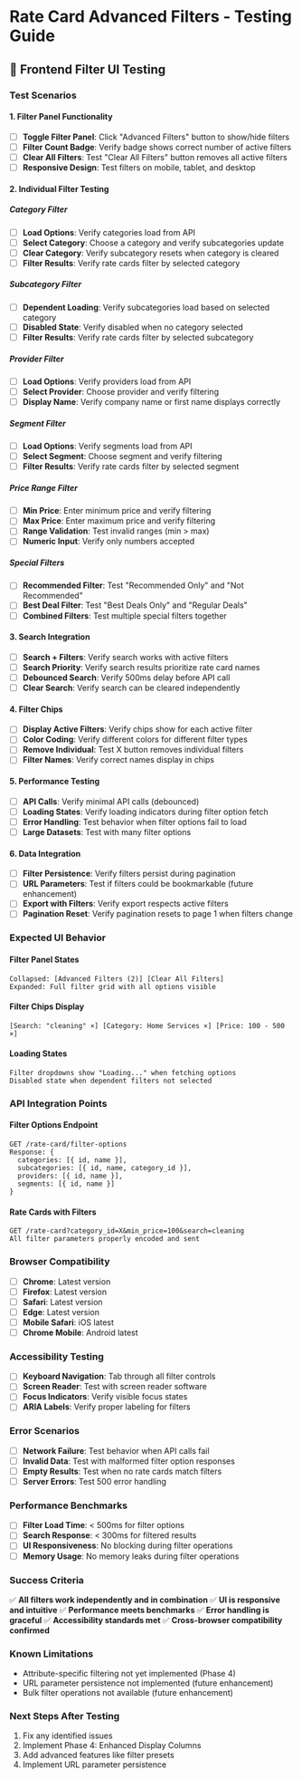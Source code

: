 # Rate Card Advanced Filters - Testing Guide

## 🧪 Frontend Filter UI Testing

### **Test Scenarios**

#### **1. Filter Panel Functionality**
- [ ] **Toggle Filter Panel**: Click "Advanced Filters" button to show/hide filters
- [ ] **Filter Count Badge**: Verify badge shows correct number of active filters
- [ ] **Clear All Filters**: Test "Clear All Filters" button removes all active filters
- [ ] **Responsive Design**: Test filters on mobile, tablet, and desktop

#### **2. Individual Filter Testing**

##### **Category Filter**
- [ ] **Load Options**: Verify categories load from API
- [ ] **Select Category**: Choose a category and verify subcategories update
- [ ] **Clear Category**: Verify subcategory resets when category is cleared
- [ ] **Filter Results**: Verify rate cards filter by selected category

##### **Subcategory Filter**
- [ ] **Dependent Loading**: Verify subcategories load based on selected category
- [ ] **Disabled State**: Verify disabled when no category selected
- [ ] **Filter Results**: Verify rate cards filter by selected subcategory

##### **Provider Filter**
- [ ] **Load Options**: Verify providers load from API
- [ ] **Select Provider**: Choose provider and verify filtering
- [ ] **Display Name**: Verify company name or first name displays correctly

##### **Segment Filter**
- [ ] **Load Options**: Verify segments load from API
- [ ] **Select Segment**: Choose segment and verify filtering
- [ ] **Filter Results**: Verify rate cards filter by selected segment

##### **Price Range Filter**
- [ ] **Min Price**: Enter minimum price and verify filtering
- [ ] **Max Price**: Enter maximum price and verify filtering
- [ ] **Range Validation**: Test invalid ranges (min > max)
- [ ] **Numeric Input**: Verify only numbers accepted

##### **Special Filters**
- [ ] **Recommended Filter**: Test "Recommended Only" and "Not Recommended"
- [ ] **Best Deal Filter**: Test "Best Deals Only" and "Regular Deals"
- [ ] **Combined Filters**: Test multiple special filters together

#### **3. Search Integration**
- [ ] **Search + Filters**: Verify search works with active filters
- [ ] **Search Priority**: Verify search results prioritize rate card names
- [ ] **Debounced Search**: Verify 500ms delay before API call
- [ ] **Clear Search**: Verify search can be cleared independently

#### **4. Filter Chips**
- [ ] **Display Active Filters**: Verify chips show for each active filter
- [ ] **Color Coding**: Verify different colors for different filter types
- [ ] **Remove Individual**: Test X button removes individual filters
- [ ] **Filter Names**: Verify correct names display in chips

#### **5. Performance Testing**
- [ ] **API Calls**: Verify minimal API calls (debounced)
- [ ] **Loading States**: Verify loading indicators during filter option fetch
- [ ] **Error Handling**: Test behavior when filter options fail to load
- [ ] **Large Datasets**: Test with many filter options

#### **6. Data Integration**
- [ ] **Filter Persistence**: Verify filters persist during pagination
- [ ] **URL Parameters**: Test if filters could be bookmarkable (future enhancement)
- [ ] **Export with Filters**: Verify export respects active filters
- [ ] **Pagination Reset**: Verify pagination resets to page 1 when filters change

### **Expected UI Behavior**

#### **Filter Panel States**
```
Collapsed: [Advanced Filters (2)] [Clear All Filters]
Expanded: Full filter grid with all options visible
```

#### **Filter Chips Display**
```
[Search: "cleaning" ×] [Category: Home Services ×] [Price: 100 - 500 ×]
```

#### **Loading States**
```
Filter dropdowns show "Loading..." when fetching options
Disabled state when dependent filters not selected
```

### **API Integration Points**

#### **Filter Options Endpoint**
```
GET /rate-card/filter-options
Response: {
  categories: [{ id, name }],
  subcategories: [{ id, name, category_id }],
  providers: [{ id, name }],
  segments: [{ id, name }]
}
```

#### **Rate Cards with Filters**
```
GET /rate-card?category_id=X&min_price=100&search=cleaning
All filter parameters properly encoded and sent
```

### **Browser Compatibility**
- [ ] **Chrome**: Latest version
- [ ] **Firefox**: Latest version  
- [ ] **Safari**: Latest version
- [ ] **Edge**: Latest version
- [ ] **Mobile Safari**: iOS latest
- [ ] **Chrome Mobile**: Android latest

### **Accessibility Testing**
- [ ] **Keyboard Navigation**: Tab through all filter controls
- [ ] **Screen Reader**: Test with screen reader software
- [ ] **Focus Indicators**: Verify visible focus states
- [ ] **ARIA Labels**: Verify proper labeling for filters

### **Error Scenarios**
- [ ] **Network Failure**: Test behavior when API calls fail
- [ ] **Invalid Data**: Test with malformed filter option responses
- [ ] **Empty Results**: Test when no rate cards match filters
- [ ] **Server Errors**: Test 500 error handling

### **Performance Benchmarks**
- [ ] **Filter Load Time**: < 500ms for filter options
- [ ] **Search Response**: < 300ms for filtered results
- [ ] **UI Responsiveness**: No blocking during filter operations
- [ ] **Memory Usage**: No memory leaks during filter operations

### **Success Criteria**
✅ **All filters work independently and in combination**
✅ **UI is responsive and intuitive**
✅ **Performance meets benchmarks**
✅ **Error handling is graceful**
✅ **Accessibility standards met**
✅ **Cross-browser compatibility confirmed**

### **Known Limitations**
- Attribute-specific filtering not yet implemented (Phase 4)
- URL parameter persistence not implemented (future enhancement)
- Bulk filter operations not available (future enhancement)

### **Next Steps After Testing**
1. Fix any identified issues
2. Implement Phase 4: Enhanced Display Columns
3. Add advanced features like filter presets
4. Implement URL parameter persistence
